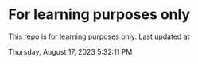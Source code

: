# For learning purposes only
This repo is for learning purposes only.
Last updated at

Thursday, August 17, 2023 5:32:11 PM

